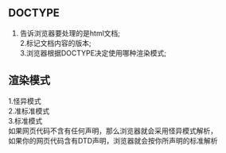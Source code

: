 ## DOCTYPE   
  1. 告诉浏览器要处理的是html文档;   
  2.标记文档内容的版本;    
  3.浏览器根据DOCTYPE决定使用哪种渲染模式;       
  
## 渲染模式    
  1.怪异模式    
  2.准标准模式    
  3.标准模式   
  如果网页代码不含有任何声明，那么浏览器就会采用怪异模式解析，   
  如果你的网页代码含有DTD声明，浏览器就会按你所声明的标准解析  

